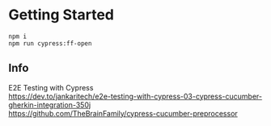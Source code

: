 # Getting Started

`npm i` <br>
`npm run cypress:ff-open` <br>

## Info

E2E Testing with Cypress <br>
https://dev.to/jankaritech/e2e-testing-with-cypress-03-cypress-cucumber-gherkin-integration-350j <br>
https://github.com/TheBrainFamily/cypress-cucumber-preprocessor <br>
